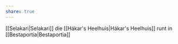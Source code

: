 ```yaml
---
share: true
---
```

[[Selakari|Selakari]] die [[Hákar's Heelhuis|Hákar's Heelhuis]] runt in [[Bestaportia|Bestaportia]]